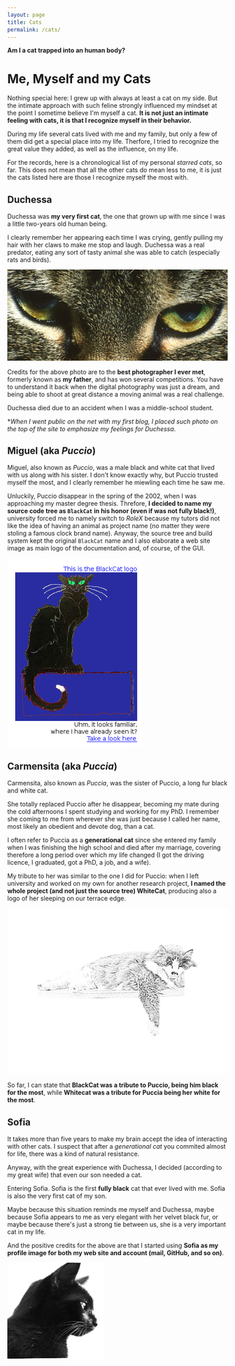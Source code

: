 ```yaml
---
layout: page
title: Cats
permalink: /cats/
---
```


**Am I a cat trapped into an human body?**

# Me, Myself and my Cats

Nothing special here: I grew up with always at least a cat on my side.
But the intimate approach with such feline strongly influenced my mindset at the point I sometime believe I'm myself a cat.
**It is not just an intimate feeling with cats, it is that I recognize myself in their behavior.**

During my life several cats lived with me and my family, but only a few of them did get a special place into my life. Therfore, I tried to recognize the great value they added, as well as the influence, on my life.



For the records, here is a chronological list of my personal *starred cats*, so far. This does not mean that all the other cats do mean less to me, it is just the cats listed here are those I recognize myself the most with.



## Duchessa

Duchessa was **my very first cat**, the one that grown up with me since I was a little two-years old human being.

I clearly remember her appearing each time I was crying, gently pulling my hair with her claws to make me stop and laugh.
Duchessa was a real predator, eating any sort of tasty animal she was able to catch (especially rats and birds).


![Duchessag](/images/main/duchessa.png)

Credits for the above photo are to the **best photographer I ever met**, formerly known as **my father**, and has won several competitions. You have to understand it back when the digital photography was just a dream, and being able to shoot at great distance a moving animal was a real challenge.

Duchessa died due to an accident when I was a middle-school student.

**When I went public on the net with my first blog, I placed such photo on the top of the site to emphasize my feelings for Duchessa*.


## Miguel (aka *Puccio*)

Miguel, also known as *Puccio*, was a male black and white cat that lived with us along with his sister.
I don't know exactly why, but Puccio trusted myself the most, and I clearly remember he miewling each time he saw me.

Unluckily, Puccio disappear in the spring of the 2002, when I was approaching my master degree thesis.
Threfore, **I decided to name my source code tree as `BlackCat` in his honor (even if was not fully black!)**, university forced me to namely switch to *RoleX* because my tutors did not like the idea of having an animal as project name (no matter they were stoling a famous clock brand name).
Anyway, the source tree and build system kept the original `BlackCat` name and I also elaborate a web site image as main logo of the documentation and, of course, of the GUI.

![Puccio](/images/main/blackcat.png)


## Carmensita (aka *Puccia*)

Carmensita, also known as *Puccia*, was the sister of Puccio, a long fur black and white cat.

She totally replaced Puccio after he disappear, becoming my mate during the cold afternoons I spent studying and working for my PhD. I remember she coming to me from wherever she was just because I called her name, most likely an obedient and devote dog, than a cat.

I often refer to Puccia as a **generational cat** since she entered my family when I was finishing the high school and died after my marriage, covering therefore a long period over which my life changed (I got the driving licence, I graduated, got a PhD, a job, and a wife).

My tribute to her was similar to the one I did for Puccio: when I left university and worked on my own for another research project, **I named the whole project (and not just the source tree) WhiteCat**, producing also a logo of her sleeping on our terrace edge.

![Puccia](/images/main/whitecat.png)

So far, I can state that **BlackCat was a tribute to Puccio, being him black for the most**, while **Whitecat was a tribute for Puccia being her white for the most**.


## Sofia

It takes more than five years to make my brain accept the idea of interacting with other cats. I suspect that after a *generational cat* you commited almost for life, there was a kind of natural resistance.

Anyway, with the great experience with Duchessa, I decided (according to my great wife) that even our son needed a cat.

Entering Sofia.
Sofia is the first **fully black** cat that ever lived with me.
Sofia is also the very first cat of my son.

Maybe because this situation reminds me myself and Duchessa, maybe because Sofia appears to me as very elegant with her velvet black fur, or maybe because there's just a strong tie between us, she is a very important cat in my life.

And the positive credits for the above are that I started using **Sofia as my profile image for both my web site and account (mail, GitHub, and so on)**.


![Sofia](/images/main/sofia.png)
